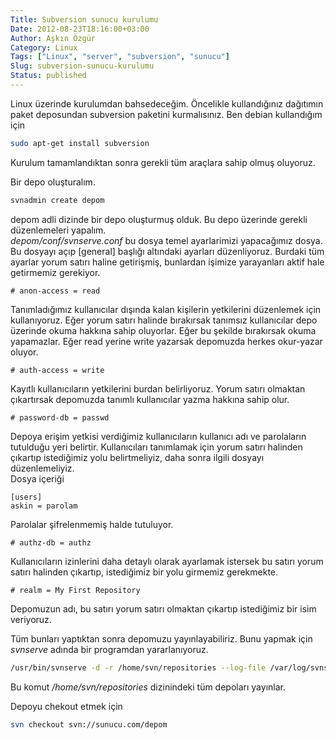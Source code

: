 ```yaml
---
Title: Subversion sunucu kurulumu
Date: 2012-08-23T18:16:00+03:00
Author: Aşkın Özgür
Category: Linux
Tags: ["Linux", "server", "subversion", "sunucu"]
Slug: subversion-sunucu-kurulumu
Status: published
---
```


Linux üzerinde kurulumdan bahsedeceğim. Öncelikle kullandığınız dağıtımın paket deposundan subversion paketini kurmalısınız. Ben debian kullandığım için

```bash
sudo apt-get install subversion
```

Kurulum tamamlandıktan sonra gerekli tüm araçlara sahip olmuş oluyoruz.

Bir depo oluşturalım.

```bash
svnadmin create depom
```

depom adli dizinde bir depo oluşturmuş olduk. Bu depo üzerinde gerekli düzenlemeleri yapalım.  
*depom/conf/svnserve.conf* bu dosya temel ayarlarimizi yapacağımız dosya. Bu dosyayı açıp \[general\] başlığı altındaki ayarları düzenliyoruz. Burdaki tüm ayarlar yorum satırı haline getirişmiş, bunlardan işimize yarayanları aktif hale getirmemiz gerekiyor.

    # anon-access = read

Tanımladığımız kullanıcılar dışında kalan kişilerin yetkilerini düzenlemek için kullanıyoruz. Eğer yorum satırı halinde bırakırsak tanımsız kullanıcılar depo üzerinde okuma hakkına sahip oluyorlar. Eğer bu şekilde bırakırsak okuma yapamazlar. Eğer read yerine write yazarsak depomuzda herkes okur-yazar oluyor.

    # auth-access = write

Kayıtlı kullanıcıların yetkilerini burdan belirliyoruz. Yorum satırı olmaktan çıkartırsak depomuzda tanımlı kullanıcılar yazma hakkına sahip olur.

    # password-db = passwd

Depoya erişim yetkisi verdiğimiz kullanıcıların kullanıcı adı ve parolaların tutulduğu yeri belirtir. Kullanıcıları tanımlamak için yorum satırı halinden çıkartıp istediğimiz yolu belirtmeliyiz, daha sonra ilgili dosyayı düzenlemeliyiz.  
Dosya içeriği

    [users]
    askin = parolam

Parolalar şifrelenmemiş halde tutuluyor.

    # authz-db = authz

Kullanıcıların izinlerini daha detaylı olarak ayarlamak istersek bu satırı yorum satırı halinden çıkartıp, istediğimiz bir yolu girmemiz gerekmekte.

    # realm = My First Repository

Depomuzun adı, bu satırı yorum satırı olmaktan çıkartıp istediğimiz bir isim veriyoruz.

Tüm bunları yaptıktan sonra depomuzu yayınlayabiliriz. Bunu yapmak için *svnserve* adında bir programdan yararlanıyoruz.

```bash
/usr/bin/svnserve -d -r /home/svn/repositories --log-file /var/log/svnserve
```

Bu komut */home/svn/repositories* dizinindeki tüm depoları yayınlar.

Depoyu chekout etmek için

```bash
svn checkout svn://sunucu.com/depom
```
